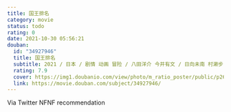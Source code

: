 ```yaml
---
title: 国王排名
category: movie
status: todo
rating: 0
date: 2021-10-30 05:56:21
douban:
  id: "34927946"
  title: 国王排名
  subtitle: 2021 / 日本 / 剧情 动画 冒险 / 八田洋介 今井有文 / 日向未南 村濑步
  rating: 7.9
  cover: https://img1.doubanio.com/view/photo/m_ratio_poster/public/p2681362557.jpg
  link: https://movie.douban.com/subject/34927946/
---
```


Via Twitter NFNF recommendation 